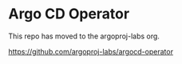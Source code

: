 # Argo CD Operator

This repo has moved to the argoproj-labs org.

https://github.com/argoproj-labs/argocd-operator

